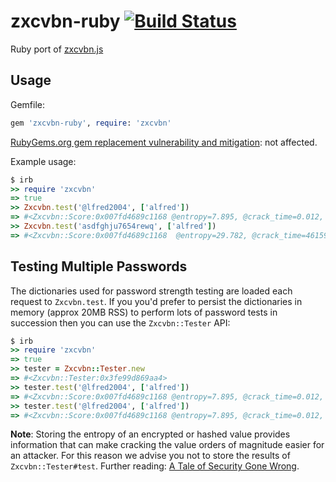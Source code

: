 # zxcvbn-ruby [![Build Status](https://travis-ci.org/envato/zxcvbn-ruby.svg?branch=master)](https://travis-ci.org/envato/zxcvbn-ruby)

Ruby port of [zxcvbn.js](https://github.com/dropbox/zxcvbn)

## Usage

Gemfile:

```ruby
gem 'zxcvbn-ruby', require: 'zxcvbn'
```

[RubyGems.org gem replacement vulnerability and mitigation](http://blog.rubygems.org/2016/04/06/gem-replacement-vulnerability-and-mitigation.html): not affected.

Example usage:

```ruby
$ irb
>> require 'zxcvbn'
=> true
>> Zxcvbn.test('@lfred2004', ['alfred'])
=> #<Zxcvbn::Score:0x007fd4689c1168 @entropy=7.895, @crack_time=0.012, @crack_time_display="instant", @score=0, @match_sequence=[#<Zxcvbn::Match matched_word="alfred", token="@lfred", i=0, j=5, rank=1, pattern="dictionary", dictionary_name="user_inputs", l33t=true, sub={"@"=>"a"}, sub_display="@ -> a", base_entropy=0.0, uppercase_entropy=0.0, l33t_entropy=1, entropy=1.0>, #<Zxcvbn::Match i=6, j=9, token="2004", pattern="year", entropy=6.894817763307944>], @password="@lfred2004", @calc_time=0.004505935998167843, @feedback={:warning=>nil, :suggestions=>["Add another word or two. Uncommon words are better.", "Predictable substitutions like '@' instead of 'a' don't help very much"]}>
>> Zxcvbn.test('asdfghju7654rewq', ['alfred'])
=> #<Zxcvbn::Score:0x007fd4689c1168  @entropy=29.782, @crack_time=46159.451, @crack_time_display="14 hours", @score=2, @match_sequence=[#<Zxcvbn::Match pattern="spatial", i=0, j=15, token="asdfghju7654rewq", graph="qwerty", turns=5, shifted_count=0, entropy=29.7820508329166>], @password="asdfghju7654rewq", @calc_time=0.01330714300274849, @feedback={:warning=>"", :suggestions=>["Add another word or two. Uncommon words are better."]}>
```

## Testing Multiple Passwords

The dictionaries used for password strength testing are loaded each request to `Zxcvbn.test`. If you you'd prefer to persist the dictionaries in memory (approx 20MB RSS) to perform lots of password tests in succession then you can use the `Zxcvbn::Tester` API:

```ruby
$ irb
>> require 'zxcvbn'
=> true
>> tester = Zxcvbn::Tester.new
=> #<Zxcvbn::Tester:0x3fe99d869aa4>
>> tester.test('@lfred2004', ['alfred'])
=> #<Zxcvbn::Score:0x007fd4689c1168 @entropy=7.895, @crack_time=0.012, @crack_time_display="instant", @score=0, @match_sequence=[#<Zxcvbn::Match matched_word="alfred", token="@lfred", i=0, j=5, rank=1, pattern="dictionary", dictionary_name="user_inputs", l33t=true, sub={"@"=>"a"}, sub_display="@ -> a", base_entropy=0.0, uppercase_entropy=0.0, l33t_entropy=1, entropy=1.0>, #<Zxcvbn::Match i=6, j=9, token="2004", pattern="year", entropy=6.894817763307944>], @password="@lfred2004", @calc_time=0.005105850999825634, @feedback={:warning=>nil, :suggestions=>["Add another word or two. Uncommon words are better.", "Predictable substitutions like '@' instead of 'a' don't help very much"]}>
>> tester.test('@lfred2004', ['alfred'])
=> #<Zxcvbn::Score:0x007fd4689c1168 @entropy=7.895, @crack_time=0.012, @crack_time_display="instant", @score=0, @match_sequence=[#<Zxcvbn::Match matched_word="alfred", token="@lfred", i=0, j=5, rank=1, pattern="dictionary", dictionary_name="user_inputs", l33t=true, sub={"@"=>"a"}, sub_display="@ -> a", base_entropy=0.0, uppercase_entropy=0.0, l33t_entropy=1, entropy=1.0>, #<Zxcvbn::Match i=6, j=9, token="2004", pattern="year", entropy=6.894817763307944>], @password="@lfred2004", @calc_time=0.005340506992070004, @feedback={:warning=>nil, :suggestions=>["Add another word or two. Uncommon words are better.", "Predictable substitutions like '@' instead of 'a' don't help very much"]}> 
```

**Note**: Storing the entropy of an encrypted or hashed value provides
information that can make cracking the value orders of magnitude easier for an
attacker. For this reason we advise you not to store the results of
`Zxcvbn::Tester#test`. Further reading: [A Tale of Security Gone Wrong](http://gavinmiller.io/2016/a-tale-of-security-gone-wrong/).
